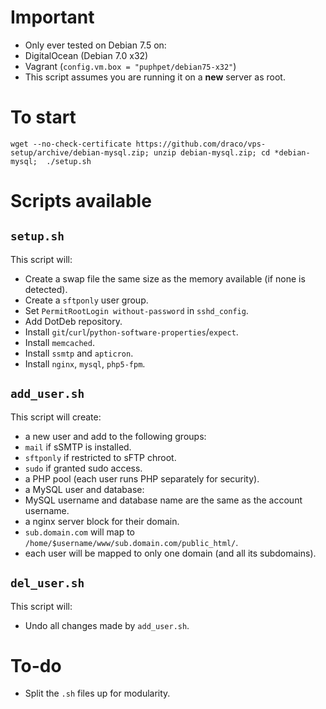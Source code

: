 # Important
- Only ever tested on Debian 7.5 on:
 - DigitalOcean (Debian 7.0 x32)
 - Vagrant (`config.vm.box = "puphpet/debian75-x32"`)
- This script assumes you are running it on a **new** server as root.

# To start
```
wget --no-check-certificate https://github.com/draco/vps-setup/archive/debian-mysql.zip; unzip debian-mysql.zip; cd *debian-mysql;  ./setup.sh
```

# Scripts available
## `setup.sh`

This script will:
- Create a swap file the same size as the memory available (if none is detected).
- Create a `sftponly` user group.
- Set `PermitRootLogin without-password` in `sshd_config`.
- Add DotDeb repository.
- Install `git`/`curl`/`python-software-properties`/`expect`.
- Install `memcached`.
- Install `ssmtp` and `apticron`.
- Install `nginx`, `mysql`, `php5-fpm`.

## `add_user.sh`
This script will create:
- a new user and add to the following groups:
 - `mail` if sSMTP is installed.
 - `sftponly` if restricted to sFTP chroot.
 - `sudo` if granted sudo access.
- a PHP pool (each user runs PHP separately for security).
- a MySQL user and database:
 - MySQL username and database name are the same as the account username.
- a nginx server block for their domain.
 - `sub.domain.com` will map to `/home/$username/www/sub.domain.com/public_html/`.
 - each user will be mapped to only one domain (and all its subdomains).

## `del_user.sh`
This script will:
- Undo all changes made by `add_user.sh`.

# To-do
- Split the `.sh` files up for modularity.
